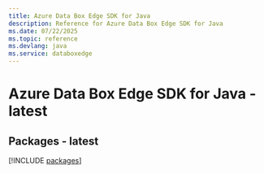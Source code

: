 ```yaml
---
title: Azure Data Box Edge SDK for Java
description: Reference for Azure Data Box Edge SDK for Java
ms.date: 07/22/2025
ms.topic: reference
ms.devlang: java
ms.service: databoxedge
---
```

# Azure Data Box Edge SDK for Java - latest
## Packages - latest
[!INCLUDE [packages](data-box-edge-index.md)]